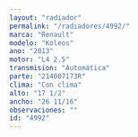 ```yaml
---
layout: "radiador"
permalink: "/radiadores/4992/"
marca: "Renault"
modelo: "Koleos"
ano: "2013"
motor: "L4 2.5"
transmision: "Automática"
parte: "214007173R"
clima: "Con clima"
alto: "17 1/2"
ancho: "26 11/16"
observaciones: ""
id: "4992"
---
```



